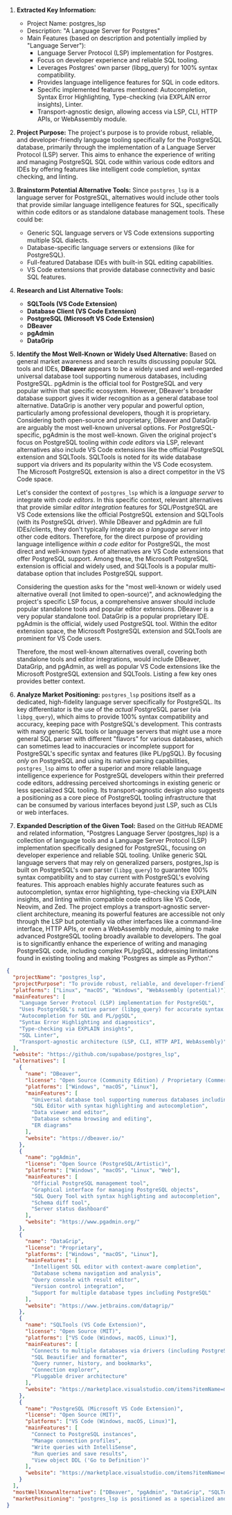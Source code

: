 1.  **Extracted Key Information:**
    *   Project Name: postgres_lsp
    *   Description: "A Language Server for Postgres"
    *   Main Features (based on description and potentially implied by "Language Server"):
        *   Language Server Protocol (LSP) implementation for Postgres.
        *   Focus on developer experience and reliable SQL tooling.
        *   Leverages Postgres' own parser (libpg_query) for 100% syntax compatibility.
        *   Provides language intelligence features for SQL in code editors.
        *   Specific implemented features mentioned: Autocompletion, Syntax Error Highlighting, Type-checking (via EXPLAIN error insights), Linter.
        *   Transport-agnostic design, allowing access via LSP, CLI, HTTP APIs, or WebAssembly module.

2.  **Project Purpose:**
    The project's purpose is to provide robust, reliable, and developer-friendly language tooling specifically for the PostgreSQL database, primarily through the implementation of a Language Server Protocol (LSP) server. This aims to enhance the experience of writing and managing PostgreSQL SQL code within various code editors and IDEs by offering features like intelligent code completion, syntax checking, and linting.

3.  **Brainstorm Potential Alternative Tools:**
    Since `postgres_lsp` is a language server for PostgreSQL, alternatives would include other tools that provide similar language intelligence features for SQL, specifically within code editors or as standalone database management tools. These could be:
    *   Generic SQL language servers or VS Code extensions supporting multiple SQL dialects.
    *   Database-specific language servers or extensions (like for PostgreSQL).
    *   Full-featured Database IDEs with built-in SQL editing capabilities.
    *   VS Code extensions that provide database connectivity and basic SQL features.

4.  **Research and List Alternative Tools:**

    *   **SQLTools (VS Code Extension)**
    *   **Database Client (VS Code Extension)**
    *   **PostgreSQL (Microsoft VS Code Extension)**
    *   **DBeaver**
    *   **pgAdmin**
    *   **DataGrip**

5.  **Identify the Most Well-Known or Widely Used Alternative:**
    Based on general market awareness and search results discussing popular SQL tools and IDEs, **DBeaver** appears to be a widely used and well-regarded universal database tool supporting numerous databases, including PostgreSQL. pgAdmin is the official tool for PostgreSQL and very popular within that specific ecosystem. However, DBeaver's broader database support gives it wider recognition as a general database tool alternative. DataGrip is another very popular and powerful option, particularly among professional developers, though it is proprietary. Considering both open-source and proprietary, DBeaver and DataGrip are arguably the most well-known universal options. For PostgreSQL-specific, pgAdmin is the most well-known. Given the original project's focus on PostgreSQL tooling *within code editors* via LSP, relevant alternatives also include VS Code extensions like the official PostgreSQL extension and SQLTools. SQLTools is noted for its wide database support via drivers and its popularity within the VS Code ecosystem. The Microsoft PostgreSQL extension is also a direct competitor in the VS Code space.

    Let's consider the context of `postgres_lsp` which is a *language server* to integrate with *code editors*. In this specific context, relevant alternatives that provide similar *editor integration* features for SQL/PostgreSQL are VS Code extensions like the official PostgreSQL extension and SQLTools (with its PostgreSQL driver). While DBeaver and pgAdmin are full IDEs/clients, they don't typically integrate *as a language server* into other code editors. Therefore, for the direct purpose of providing language intelligence *within a code editor* for PostgreSQL, the most direct and well-known *types* of alternatives are VS Code extensions that offer PostgreSQL support. Among these, the Microsoft PostgreSQL extension is official and widely used, and SQLTools is a popular multi-database option that includes PostgreSQL support.

    Considering the question asks for the "most well-known or widely used alternative overall (not limited to open-source)", and acknowledging the project's specific LSP focus, a comprehensive answer should include popular standalone tools and popular editor extensions. DBeaver is a very popular standalone tool. DataGrip is a popular proprietary IDE. pgAdmin is the official, widely used PostgreSQL tool. Within the editor extension space, the Microsoft PostgreSQL extension and SQLTools are prominent for VS Code users.

    Therefore, the most well-known alternatives overall, covering both standalone tools and editor integrations, would include DBeaver, DataGrip, and pgAdmin, as well as popular VS Code extensions like the Microsoft PostgreSQL extension and SQLTools. Listing a few key ones provides better context.

6.  **Analyze Market Positioning:**
    `postgres_lsp` positions itself as a dedicated, high-fidelity language server specifically for PostgreSQL. Its key differentiator is the use of the *actual* PostgreSQL parser (via `libpg_query`), which aims to provide 100% syntax compatibility and accuracy, keeping pace with PostgreSQL's development. This contrasts with many generic SQL tools or language servers that might use a more general SQL parser with different "flavors" for various databases, which can sometimes lead to inaccuracies or incomplete support for PostgreSQL's specific syntax and features (like PL/pgSQL). By focusing *only* on PostgreSQL and using its native parsing capabilities, `postgres_lsp` aims to offer a superior and more reliable language intelligence experience for PostgreSQL developers within their preferred code editors, addressing perceived shortcomings in existing generic or less specialized SQL tooling. Its transport-agnostic design also suggests a positioning as a core piece of PostgreSQL tooling infrastructure that can be consumed by various interfaces beyond just LSP, such as CLIs or web interfaces.

7.  **Expanded Description of the Given Tool:**
    Based on the GitHub README and related information, "Postgres Language Server (postgres_lsp) is a collection of language tools and a Language Server Protocol (LSP) implementation specifically designed for PostgreSQL, focusing on developer experience and reliable SQL tooling. Unlike generic SQL language servers that may rely on generalized parsers, postgres_lsp is built on PostgreSQL's own parser (`libpg_query`) to guarantee 100% syntax compatibility and to stay current with PostgreSQL's evolving features. This approach enables highly accurate features such as autocompletion, syntax error highlighting, type-checking via EXPLAIN insights, and linting within compatible code editors like VS Code, Neovim, and Zed. The project employs a transport-agnostic server-client architecture, meaning its powerful features are accessible not only through the LSP but potentially via other interfaces like a command-line interface, HTTP APIs, or even a WebAssembly module, aiming to make advanced PostgreSQL tooling broadly available to developers. The goal is to significantly enhance the experience of writing and managing PostgreSQL code, including complex PL/pgSQL, addressing limitations found in existing tooling and making 'Postgres as simple as Python'."

```json
{
  "projectName": "postgres_lsp",
  "projectPurpose": "To provide robust, reliable, and developer-friendly language tooling specifically for PostgreSQL through a Language Server Protocol (LSP) implementation and other interfaces, enhancing the experience of writing and managing PostgreSQL SQL code in code editors.",
  "platforms": ["Linux", "macOS", "Windows", "WebAssembly (potential)"],
  "mainFeatures": [
    "Language Server Protocol (LSP) implementation for PostgreSQL",
    "Uses PostgreSQL's native parser (libpg_query) for accurate syntax compatibility",
    "Autocompletion for SQL and PL/pgSQL",
    "Syntax Error Highlighting and diagnostics",
    "Type-checking via EXPLAIN insights",
    "SQL Linter",
    "Transport-agnostic architecture (LSP, CLI, HTTP API, WebAssembly)"
  ],
  "website": "https://github.com/supabase/postgres_lsp",
  "alternatives": [
    {
      "name": "DBeaver",
      "license": "Open Source (Community Edition) / Proprietary (Commercial Editions)",
      "platforms": ["Windows", "macOS", "Linux"],
      "mainFeatures": [
        "Universal database tool supporting numerous databases including PostgreSQL",
        "SQL Editor with syntax highlighting and autocompletion",
        "Data viewer and editor",
        "Database schema browsing and editing",
        "ER diagrams"
      ],
      "website": "https://dbeaver.io/"
    },
    {
      "name": "pgAdmin",
      "license": "Open Source (PostgreSQL/Artistic)",
      "platforms": ["Windows", "macOS", "Linux", "Web"],
      "mainFeatures": [
        "Official PostgreSQL management tool",
        "Graphical interface for managing PostgreSQL objects",
        "SQL Query Tool with syntax highlighting and autocompletion",
        "Schema diff tool",
        "Server status dashboard"
      ],
      "website": "https://www.pgadmin.org/"
    },
    {
      "name": "DataGrip",
      "license": "Proprietary",
      "platforms": ["Windows", "macOS", "Linux"],
      "mainFeatures": [
        "Intelligent SQL editor with context-aware completion",
        "Database schema navigation and analysis",
        "Query console with result editor",
        "Version control integration",
        "Support for multiple database types including PostgreSQL"
      ],
      "website": "https://www.jetbrains.com/datagrip/"
    },
    {
      "name": "SQLTools (VS Code Extension)",
      "license": "Open Source (MIT)",
      "platforms": ["VS Code (Windows, macOS, Linux)"],
      "mainFeatures": [
        "Connects to multiple databases via drivers (including PostgreSQL)",
        "SQL Beautifier and formatter",
        "Query runner, history, and bookmarks",
        "Connection explorer",
        "Pluggable driver architecture"
      ],
      "website": "https://marketplace.visualstudio.com/items?itemName=mtxr.sqltools"
    },
    {
      "name": "PostgreSQL (Microsoft VS Code Extension)",
      "license": "Open Source (MIT)",
      "platforms": ["VS Code (Windows, macOS, Linux)"],
      "mainFeatures": [
        "Connect to PostgreSQL instances",
        "Manage connection profiles",
        "Write queries with IntelliSense",
        "Run queries and save results",
        "View object DDL ('Go to Definition')"
      ],
      "website": "https://marketplace.visualstudio.com/items?itemName=ms-ossdata.vscode-postgresql"
    }
  ],
  "mostWellKnownAlternative": ["DBeaver", "pgAdmin", "DataGrip", "SQLTools (VS Code Extension)", "PostgreSQL (Microsoft VS Code Extension)"],
  "marketPositioning": "postgres_lsp is positioned as a specialized and highly accurate language server for PostgreSQL, distinguishing itself by using the native PostgreSQL parser for unparalleled syntax compatibility. This allows it to offer more reliable and precise language intelligence features within code editors compared to generic SQL tools that use less specific parsers. Its transport-agnostic design suggests a future as a foundational piece of PostgreSQL tooling infrastructure usable across various development environments and workflows, aiming to significantly improve the developer experience for PostgreSQL users."
}
```
